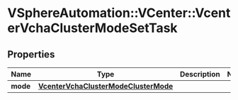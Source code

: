 # VSphereAutomation::VCenter::VcenterVchaClusterModeSetTask

## Properties
Name | Type | Description | Notes
------------ | ------------- | ------------- | -------------
**mode** | [**VcenterVchaClusterModeClusterMode**](VcenterVchaClusterModeClusterMode.md) |  | 


